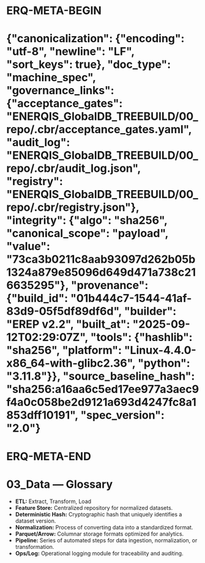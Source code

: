 # ERQ-META-BEGIN
# {"canonicalization": {"encoding": "utf-8", "newline": "LF", "sort_keys": true}, "doc_type": "machine_spec", "governance_links": {"acceptance_gates": "ENERQIS_GlobalDB_TREEBUILD/00_repo/.cbr/acceptance_gates.yaml", "audit_log": "ENERQIS_GlobalDB_TREEBUILD/00_repo/.cbr/audit_log.json", "registry": "ENERQIS_GlobalDB_TREEBUILD/00_repo/.cbr/registry.json"}, "integrity": {"algo": "sha256", "canonical_scope": "payload", "value": "73ca3b0211c8aab93097d262b05b1324a879e85096d649d471a738c216635295"}, "provenance": {"build_id": "01b444c7-1544-41af-83d9-05f5df89df6d", "builder": "EREP v2.2", "built_at": "2025-09-12T02:29:07Z", "tools": {"hashlib": "sha256", "platform": "Linux-4.4.0-x86_64-with-glibc2.36", "python": "3.11.8"}}, "source_baseline_hash": "sha256:a16aa6c5ed17ee977a3aec9f4a0c058be2d9121a693d4247fc8a1853dff10191", "spec_version": "2.0"}
# ERQ-META-END
# 03_Data — Glossary

- **ETL:** Extract, Transform, Load
- **Feature Store:** Centralized repository for normalized datasets.
- **Deterministic Hash:** Cryptographic hash that uniquely identifies a dataset version.
- **Normalization:** Process of converting data into a standardized format.
- **Parquet/Arrow:** Columnar storage formats optimized for analytics.
- **Pipeline:** Series of automated steps for data ingestion, normalization, or transformation.
- **Ops/Log:** Operational logging module for traceability and auditing.
